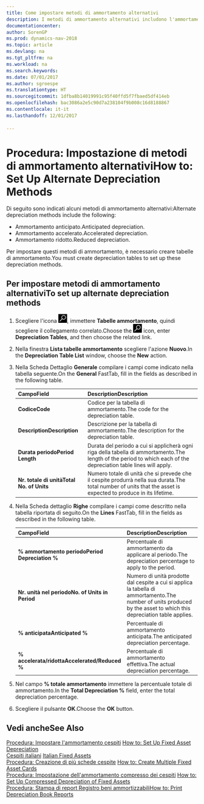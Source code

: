 ```yaml
---
title: Come impostare metodi di ammortamento alternativi
description: I metodi di ammortamento alternativi includono l'ammortamento anticipato, accelerato e ridotto.
documentationcenter: 
author: SorenGP
ms.prod: dynamics-nav-2018
ms.topic: article
ms.devlang: na
ms.tgt_pltfrm: na
ms.workload: na
ms.search.keywords: 
ms.date: 07/01/2017
ms.author: sgroespe
ms.translationtype: HT
ms.sourcegitcommit: 1dfba8b14019991c95f40ffd5f7fbaed5df414eb
ms.openlocfilehash: bac3086a2e5c90d7a238104f9b008c16d8188867
ms.contentlocale: it-it
ms.lasthandoff: 12/01/2017

---
```

# <a name="how-to-set-up-alternate-depreciation-methods"></a><span data-ttu-id="23da3-103">Procedura: Impostazione di metodi di ammortamento alternativi</span><span class="sxs-lookup"><span data-stu-id="23da3-103">How to: Set Up Alternate Depreciation Methods</span></span>
<span data-ttu-id="23da3-104">Di seguito sono indicati alcuni metodi di ammortamento alternativi:</span><span class="sxs-lookup"><span data-stu-id="23da3-104">Alternate depreciation methods include the following:</span></span>  

- <span data-ttu-id="23da3-105">Ammortamento anticipato.</span><span class="sxs-lookup"><span data-stu-id="23da3-105">Anticipated depreciation.</span></span>  
- <span data-ttu-id="23da3-106">Ammortamento accelerato.</span><span class="sxs-lookup"><span data-stu-id="23da3-106">Accelerated depreciation.</span></span>  
- <span data-ttu-id="23da3-107">Ammortamento ridotto.</span><span class="sxs-lookup"><span data-stu-id="23da3-107">Reduced depreciation.</span></span>  

<span data-ttu-id="23da3-108">Per impostare questi metodi di ammortamento, è necessario creare tabelle di ammortamento.</span><span class="sxs-lookup"><span data-stu-id="23da3-108">You must create depreciation tables to set up these depreciation methods.</span></span>  

## <a name="to-set-up-alternate-depreciation-methods"></a><span data-ttu-id="23da3-109">Per impostare metodi di ammortamento alternativi</span><span class="sxs-lookup"><span data-stu-id="23da3-109">To set up alternate depreciation methods</span></span>  

1.  <span data-ttu-id="23da3-110">Scegliere l'icona ![Cerca pagina o report](../../media/ui-search/search_small.png "icona Cerca pagina o report"), immettere **Tabelle ammortamento**, quindi scegliere il collegamento correlato.</span><span class="sxs-lookup"><span data-stu-id="23da3-110">Choose the ![Search for Page or Report](../../media/ui-search/search_small.png "Search for Page or Report icon") icon, enter **Depreciation Tables**, and then choose the related link.</span></span>  
2.  <span data-ttu-id="23da3-111">Nella finestra **Lista tabelle ammortamento** scegliere l'azione **Nuovo**.</span><span class="sxs-lookup"><span data-stu-id="23da3-111">In the **Depreciation Table List** window, choose the **New** action.</span></span>  
3.  <span data-ttu-id="23da3-112">Nella Scheda Dettaglio **Generale** compilare i campi come indicato nella tabella seguente.</span><span class="sxs-lookup"><span data-stu-id="23da3-112">On the **General** FastTab, fill in the fields as described in the following table.</span></span>  

    |<span data-ttu-id="23da3-113">Campo</span><span class="sxs-lookup"><span data-stu-id="23da3-113">Field</span></span>|<span data-ttu-id="23da3-114">Description</span><span class="sxs-lookup"><span data-stu-id="23da3-114">Description</span></span>|  
    |---------------------------------|---------------------------------------|  
    |<span data-ttu-id="23da3-115">**Codice**</span><span class="sxs-lookup"><span data-stu-id="23da3-115">**Code**</span></span>|<span data-ttu-id="23da3-116">Codice per la tabella di ammortamento.</span><span class="sxs-lookup"><span data-stu-id="23da3-116">The code for the depreciation table.</span></span>|  
    |<span data-ttu-id="23da3-117">**Description**</span><span class="sxs-lookup"><span data-stu-id="23da3-117">**Description**</span></span>|<span data-ttu-id="23da3-118">Descrizione per la tabella di ammortamento.</span><span class="sxs-lookup"><span data-stu-id="23da3-118">The description for the depreciation table.</span></span>|  
    |<span data-ttu-id="23da3-119">**Durata periodo**</span><span class="sxs-lookup"><span data-stu-id="23da3-119">**Period Length**</span></span>|<span data-ttu-id="23da3-120">Durata del periodo a cui si applicherà ogni riga della tabella di ammortamento.</span><span class="sxs-lookup"><span data-stu-id="23da3-120">The length of the period to which each of the depreciation table lines will apply.</span></span>|  
    |<span data-ttu-id="23da3-121">**Nr. totale di unità**</span><span class="sxs-lookup"><span data-stu-id="23da3-121">**Total No. of Units**</span></span>|<span data-ttu-id="23da3-122">Numero totale di unità che si prevede che il cespite produrrà nella sua durata.</span><span class="sxs-lookup"><span data-stu-id="23da3-122">The total number of units that the asset is expected to produce in its lifetime.</span></span>|  

4.  <span data-ttu-id="23da3-123">Nella Scheda dettaglio **Righe** compilare i campi come descritto nella tabella riportata di seguito.</span><span class="sxs-lookup"><span data-stu-id="23da3-123">On the **Lines** FastTab, fill in the fields as described in the following table.</span></span>  

    |<span data-ttu-id="23da3-124">Campo</span><span class="sxs-lookup"><span data-stu-id="23da3-124">Field</span></span>|<span data-ttu-id="23da3-125">Description</span><span class="sxs-lookup"><span data-stu-id="23da3-125">Description</span></span>|  
    |---------------------------------|---------------------------------------|  
    |<span data-ttu-id="23da3-126">**% ammortamento periodo**</span><span class="sxs-lookup"><span data-stu-id="23da3-126">**Period Depreciation %**</span></span>|<span data-ttu-id="23da3-127">Percentuale di ammortamento da applicare al periodo.</span><span class="sxs-lookup"><span data-stu-id="23da3-127">The depreciation percentage to apply to the period.</span></span>|  
    |<span data-ttu-id="23da3-128">**Nr. unità nel periodo**</span><span class="sxs-lookup"><span data-stu-id="23da3-128">**No. of Units in Period**</span></span>|<span data-ttu-id="23da3-129">Numero di unità prodotte dal cespite a cui si applica la tabella di ammortamento.</span><span class="sxs-lookup"><span data-stu-id="23da3-129">The number of units produced by the asset to which this depreciation table applies.</span></span>|  
    |<span data-ttu-id="23da3-130">**% anticipata**</span><span class="sxs-lookup"><span data-stu-id="23da3-130">**Anticipated %**</span></span>|<span data-ttu-id="23da3-131">Percentuale di ammortamento anticipata.</span><span class="sxs-lookup"><span data-stu-id="23da3-131">The anticipated depreciation percentage.</span></span>|  
    |<span data-ttu-id="23da3-132">**% accelerata/ridotta**</span><span class="sxs-lookup"><span data-stu-id="23da3-132">**Accelerated/Reduced %**</span></span>|<span data-ttu-id="23da3-133">Percentuale di ammortamento effettiva.</span><span class="sxs-lookup"><span data-stu-id="23da3-133">The actual depreciation percentage.</span></span>|  

5.  <span data-ttu-id="23da3-134">Nel campo **% totale ammortamento** immettere la percentuale totale di ammortamento.</span><span class="sxs-lookup"><span data-stu-id="23da3-134">In the **Total Depreciation %** field, enter the total depreciation percentage.</span></span>  
6.  <span data-ttu-id="23da3-135">Scegliere il pulsante **OK**.</span><span class="sxs-lookup"><span data-stu-id="23da3-135">Choose the **OK** button.</span></span>  

## <a name="see-also"></a><span data-ttu-id="23da3-136">Vedi anche</span><span class="sxs-lookup"><span data-stu-id="23da3-136">See Also</span></span>  
 <span data-ttu-id="23da3-137">[Procedura: Impostare l'ammortamento cespiti](../../fa-how-setup-depreciation.md) </span><span class="sxs-lookup"><span data-stu-id="23da3-137">[How to: Set Up Fixed Asset Depreciation](../../fa-how-setup-depreciation.md) </span></span>  
 <span data-ttu-id="23da3-138">[Cespiti italiani](italian-fixed-assets.md) </span><span class="sxs-lookup"><span data-stu-id="23da3-138">[Italian Fixed Assets](italian-fixed-assets.md) </span></span>  
 <span data-ttu-id="23da3-139">[Procedura: Creazione di più schede cespite](how-to-create-multiple-fixed-asset-cards.md) </span><span class="sxs-lookup"><span data-stu-id="23da3-139">[How to: Create Multiple Fixed Asset Cards](how-to-create-multiple-fixed-asset-cards.md) </span></span>  
 <span data-ttu-id="23da3-140">[Procedura: Impostazione dell'ammortamento compresso dei cespiti](how-to-set-up-compressed-depreciation-of-fixed-assets.md) </span><span class="sxs-lookup"><span data-stu-id="23da3-140">[How to: Set Up Compressed Depreciation of Fixed Assets](how-to-set-up-compressed-depreciation-of-fixed-assets.md) </span></span>  
 [<span data-ttu-id="23da3-141">Procedura: Stampa di report Registro beni ammortizzabili</span><span class="sxs-lookup"><span data-stu-id="23da3-141">How to: Print Depreciation Book Reports</span></span>](how-to-print-depreciation-book-reports.md)


